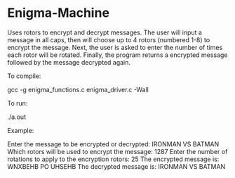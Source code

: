 # Enigma-Machine
Uses rotors to encrypt and decrypt messages. The user will input a message in all caps, then will choose up to 4 rotors (numbered 1-8) to encrypt the message. Next, the user is asked to enter the number of times each rotor will be rotated. Finally, the program returns a encrypted message followed by the message decrypted again.

To compile:

gcc -g enigma_functions.c enigma_driver.c -Wall

To run:

./a.out

Example:

Enter the message to be encrypted or decrypted: IRONMAN VS BATMAN
Which rotors will be used to encrypt the message: 1287
Enter the number of rotations to apply to the encryption rotors: 25
The encrypted message is: WNXBEHB PO UHSEHB
The decrypted message is: IRONMAN VS BATMAN
